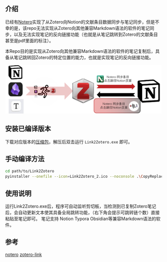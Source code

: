 

## 介绍

已经有[Notero](https://github.com/dvanoni/notero)实现了从Zotero向Notion的文献条目数据同步与笔记同步，但是不幸的是，该repo无法实现从Zotero向其他兼容Markdown语法的软件的笔记同步，以及无法实现笔记的反向链接功能（也就是从笔记跳转到Zotero的文献条目甚至是pdf里面的标注）。

本Repo目的是实现从Zotero向其他兼容Markdown语法的软件的笔记复制后，具备从笔记跳转回Zotero的特定位置的能力，也就是实现笔记的反向链接功能。

![alt text](imgs/Link2Zotero_inro.png)



## 安装已编译版本

下载对应版本的[压缩包](https://github.com/Link2Zotero/Link2Zotero/releases)，解压后双击运行 `Link2Zotero.exe` 即可。

## 手动编译方法
```bash
cd path/to/Link2Zotero
pyinstaller --onefile --icon=Link2Zotero_2.ico --noconsole .\CopyReplace\main.py
```

## 使用说明

运行Link2Zotero.exe后，程序可自动监听剪切板，当检测到已复制Zotero笔记后，会自动更新文本使其具备全局跳转功能，（右下角会提示可跳转链个数）直接粘贴至笔记即可。
笔记支持 Notion Typora Obsidian等兼容Markdown语法的软件。 


## 参考
[notero](https://github.com/dvanoni/notero)
[zotero-link](https://github.com/flaribbit/zotero-link)